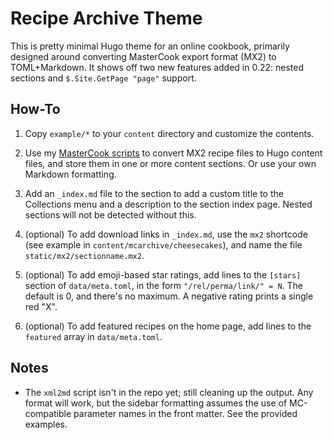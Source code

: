 # Recipe Archive Theme

This is pretty minimal Hugo theme for an online cookbook, primarily
designed around converting MasterCook export format (MX2) to
TOML+Markdown. It shows off two new features added in 0.22: nested
sections and `$.Site.GetPage "page"` support.

## How-To

1. Copy `example/*` to your `content` directory and customize the
   contents.

2. Use my [MasterCook scripts] to convert MX2 recipe files to Hugo
   content files, and store them in one or more content sections. Or
   use your own Markdown formatting.

3. Add an `_index.md` file to the section to add a custom title to the
   Collections menu and a description to the section index page. Nested
   sections will not be detected without this.

4. (optional) To add download links in `_index.md`, use the `mx2`
   shortcode (see example in `content/mcarchive/cheesecakes`), and
   name the file `static/mx2/sectionname.mx2`.

5. (optional) To add emoji-based star ratings, add lines to the
   `[stars]` section of `data/meta.toml`, in the form 
   `"/rel/perma/link/" = N`. The default is 0, and there's
   no maximum. A negative rating prints a single red "X".

6. (optional) To add featured recipes on the home page, add lines
   to the `featured` array in `data/meta.toml`.

## Notes

* The `xml2md` script isn't in the repo yet; still cleaning up the
  output. Any format will work, but the sidebar formatting assumes
  the use of MC-compatible parameter names in the front matter. See
  the provided examples.

[MasterCook scripts]: https://github.com/jgreely/mastercook-tools
